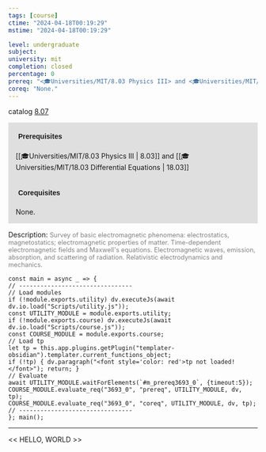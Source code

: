```yaml
---
tags: [course]
ctime: "2024-04-18T00:19:29"
mstime: "2024-04-18T00:19:29"

level: undergraduate
subject: 
university: mit
completion: closed
percentage: 0
prereq: "<🎓Universities/MIT/8.03 Physics III> and <🎓Universities/MIT/18.03 Differential Equations>"
coreq: "None."
---
```


catalog [8.07](http://student.mit.edu/catalog/m8a.html#8.07)

<span style="display: block; padding: 15px; background-color: rgb(100, 100, 100, 0.2);"><font id="m_prereq3693_0" style="display: block; font-family: Arial, sans-serif; font-weight: bold; padding: 5px">Prerequisites</font><br><span id="prereq3693_0">[[🎓Universities/MIT/8.03 Physics III | 8.03]] and [[🎓Universities/MIT/18.03 Differential Equations | 18.03]]</span></span>
<span style="display: block; padding: 15px; background-color: rgb(100, 100, 100, 0.2);"><font id="m_coreq3693_0" style="display: block; font-family: Arial, sans-serif; font-weight: bold; padding: 5px">Corequisites</font><br><span id="coreq3693_0">None.</span></span>

<font style="">Description:</font>
<font style="color: grey; font-size: 0.8rem;">Survey of basic electromagnetic phenomena: electrostatics, magnetostatics; electromagnetic properties of matter. Time-dependent electromagnetic fields and Maxwell's equations. Electromagnetic waves, emission, absorption, and scattering of radiation. Relativistic electrodynamics and mechanics.</font>

```dataviewjs
const main = async _ => {
// --------------------------------
// Load modules
if (!module.exports.utility) dv.executeJs(await dv.io.load("Scripts/utility.js"));
const UTILITY_MODULE = module.exports.utility;
if (!module.exports.course) dv.executeJs(await dv.io.load("Scripts/course.js"));
const COURSE_MODULE = module.exports.course;
// Load tp
let tp = this.app.plugins.getPlugin("templater-obsidian").templater.current_functions_object;
if (!tp) { dv.paragraph("<font style='color: red'>tp not loaded!</font>"); return; }
// Evaluate
await UTILITY_MODULE.waitForElements(`#m_prereq3693_0`, {timeout:5});
COURSE_MODULE.evaluate_req("3693_0", "prereq", UTILITY_MODULE, dv, tp);
COURSE_MODULE.evaluate_req("3693_0", "coreq", UTILITY_MODULE, dv, tp);
// --------------------------------
}; main();
```

---

<< HELLO, WORLD >>
